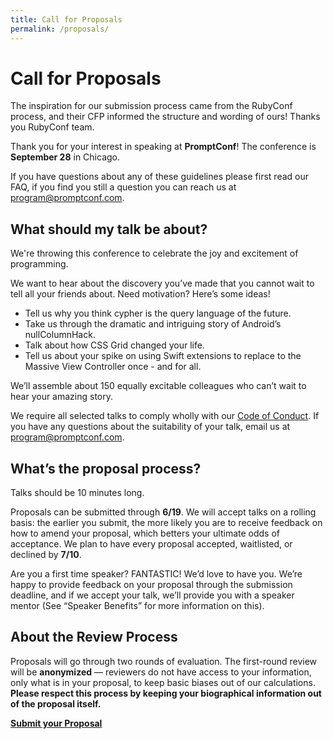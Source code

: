 ```yaml
---
title: Call for Proposals
permalink: /proposals/
---
```


# Call for Proposals

The inspiration  for our submission process came from the RubyConf process, and their CFP informed the structure and wording of ours! Thanks you RubyConf team. 

Thank you for your interest in speaking at **PromptConf**! The conference is **September 28** in Chicago.

If you have questions about any of these guidelines please first read our FAQ, if you find you still a question you can reach us at [program@promptconf.com](program@promptconf.com).

## What should my talk be about?

We're throwing this conference to celebrate the joy and excitement of programming.

We want to hear about the discovery you’ve made that you cannot wait to tell all your friends about. Need motivation? Here’s some ideas!

- Tell us why you think cypher is the query language of the future. 
- Take us through the dramatic and intriguing story of Android’s nullColumnHack.
- Talk about how CSS Grid changed your life.
- Tell us about your spike on using Swift extensions to replace to the Massive View Controller once - and for all. 

We’ll assemble about 150 equally excitable colleagues who can’t wait to hear your amazing story.

We require all selected talks to comply wholly with our [Code of Conduct](conduct.html). If you have any questions about the suitability of your talk, email us at [program@promptconf.com](program@promptconf.com).

## What’s the proposal process?

Talks should be 10 minutes long.

Proposals can be submitted through **6/19**. We will accept talks on a rolling basis: the earlier you submit, the more likely you are to receive feedback on how to amend your proposal, which betters your ultimate odds of acceptance. We plan to have every proposal accepted, waitlisted, or declined by **7/10**.

Are you a first time speaker? FANTASTIC! We’d love to have you. We’re happy to provide feedback on your proposal through the submission deadline, and if we accept your talk, we’ll provide you with a speaker mentor (See “Speaker Benefits” for more information on this).

## About the Review Process

Proposals will go through two rounds of evaluation. The first-round review will be **anonymized** — reviewers do not have access to your information, only what is in your proposal, to keep basic biases out of our calculations. **Please respect this process by keeping your biographical information out of the proposal itself.**

[**Submit your Proposal**](/404)
